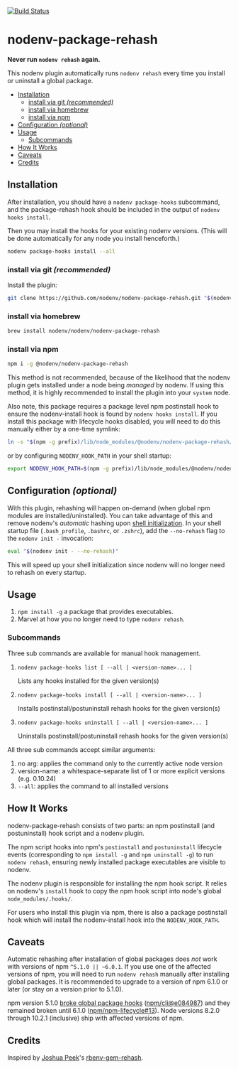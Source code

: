 [![Build Status](https://travis-ci.org/nodenv/nodenv-package-rehash.svg?branch=master)](https://travis-ci.org/nodenv/nodenv-package-rehash)

# nodenv-package-rehash

**Never run `nodenv rehash` again.**

This nodenv plugin automatically
runs `nodenv rehash` every time you install or uninstall a global package.

<!-- toc -->

- [Installation](#installation)
  - [install via git _(recommended)_](#install-via-git-recommended)
  - [install via homebrew](#install-via-homebrew)
  - [install via npm](#install-via-npm)
- [Configuration _(optional)_](#configuration-optional)
- [Usage](#usage)
  - [Subcommands](#subcommands)
- [How It Works](#how-it-works)
- [Caveats](#caveats)
- [Credits](#credits)

<!-- tocstop -->

## Installation

After installation, you should have a `nodenv package-hooks` subcommand,
and the package-rehash hook should be included in the output of
`nodenv hooks install`.

Then you may install the hooks for your existing nodenv versions.
(This will be done automatically for any node you install henceforth.)

```sh
nodenv package-hooks install --all
```

### install via git _(recommended)_

Install the plugin:

```sh
git clone https://github.com/nodenv/nodenv-package-rehash.git "$(nodenv root)"/plugins/nodenv-package-rehash
```

### install via homebrew

```sh
brew install nodenv/nodenv/nodenv-package-rehash
```

### install via npm

```sh
npm i -g @nodenv/nodenv-package-rehash
```

This method is not recommended, because of the likelihood that the nodenv plugin gets installed under a node being _managed_ by nodenv.
If using this method, it is highly recommended to install the plugin into your `system` node.

Also note, this package requires a package level npm postinstall hook to ensure the nodenv-install hook is found by `nodenv hooks install`.
If you install this package with lifecycle hooks disabled, you will need to do this manually either by a one-time symlink:

```sh
ln -s "$(npm -g prefix)/lib/node_modules/@nodenv/nodenv-package-rehash/etc/nodenv.d/install/install-pkg-hooks.bash" "$(nodenv root)/nodenv.d/install/package-rehash.bash
```

or by configuring `NODENV_HOOK_PATH` in your shell startup:

```sh
export NODENV_HOOK_PATH=$(npm -g prefix)/lib/node_modules/@nodenv/nodenv-package-rehash/etc/nodenv.d/:$NODENV_HOOK_PATH
```

## Configuration _(optional)_

With this plugin, rehashing will happen on-demand (when global npm modules are installed/uninstalled).
You can take advantage of this and remove nodenv's _automatic_ hashing upon [shell initialization][].
In your shell startup file (`.bash_profile`, `.bashrc`, or `.zshrc`), add the `--no-rehash` flag to the `nodenv init -` invocation:

```sh
eval "$(nodenv init - --no-rehash)"
```

This will speed up your shell initialization since nodenv will no longer need to rehash on every startup.

## Usage

1. `npm install -g` a package that provides executables.
2. Marvel at how you no longer need to type `nodenv rehash`.

### Subcommands

Three sub commands are available for manual hook management.

1. `nodenv package-hooks list [ --all | <version-name>... ]`

   Lists any hooks installed for the given version(s)

2. `nodenv package-hooks install [ --all | <version-name>... ]`

   Installs postinstall/postuninstall rehash hooks for the given version(s)

3. `nodenv package-hooks uninstall [ --all | <version-name>... ]`

   Uninstalls postinstall/postuninstall rehash hooks for the given version(s)

All three sub commands accept similar arguments:

1. no arg: applies the command only to the currently active node version
2. version-name: a whitespace-separate list of 1 or more explicit versions (e.g. 0.10.24)
3. `--all`: applies the command to all installed versions

## How It Works

nodenv-package-rehash consists of two parts:
an npm postinstall (and postuninstall) hook script and a nodenv plugin.

The npm script hooks into npm's `postinstall` and `postuninstall` lifecycle events
(corresponding to `npm install -g` and `npm uninstall -g`) to run `nodenv rehash`,
ensuring newly installed package executables are visible to nodenv.

The nodenv plugin is responsible for installing the npm hook script.
It relies on nodenv's `install` hook to copy the npm hook script into node's global `node_modules/.hooks/`.

For users who install this plugin via npm, there is also a package postinstall hook
which will install the nodenv-install hook into the `NODENV_HOOK_PATH`.

## Caveats

Automatic rehashing after installation of global packages does _not_ work with versions of npm `^5.1.0 || ~6.0.1`.
If you use one of the affected versions of npm,
you will need to run `nodenv rehash` manually after installing global packages.
It is recommended to upgrade to a version of npm 6.1.0 or later (or stay on a version prior to 5.1.0).

npm version 5.1.0 [broke global package hooks][issue] ([npm/cli@e084987][npm-cli]) and they remained broken until 6.1.0 ([npm/npm-lifecycle#13][npm-lifecycle]).
Node versions 8.2.0 through 10.2.1 (inclusive) ship with affected versions of npm.

## Credits

Inspired by [Joshua Peek][]'s [rbenv-gem-rehash][].

[Joshua Peek]: https://github.com/josh
[shell initialization]: https://github.com/nodenv/nodenv#how-nodenv-hooks-into-your-shell
[rbenv-gem-rehash]: https://github.com/rbenv/rbenv-gem-rehash
[issue]: https://npm.community/t/npm-version-5-broke-local-and-global-lifecycle-hooks/4857
[npm-cli]: https://github.com/npm/cli/commit/e084987
[npm-lifecycle]: https://github.com/npm/npm-lifecycle/pull/13
